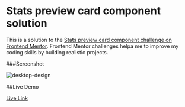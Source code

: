 # Stats preview card component solution

This is a solution to the [Stats preview card component challenge on Frontend Mentor](https://www.frontendmentor.io/challenges/stats-preview-card-component-8JqbgoU62). 
Frontend Mentor challenges helpa me to improve my coding skills by building realistic projects. 

###Screenshot


![desktop-design](https://github.com/user-attachments/assets/5c53a984-6dfa-426d-a4dc-3c2e5330f4d9)

##Live Demo

[Live Link](https://roobiwebdev.github.io/Day-13-Stats-preview-card-component)

